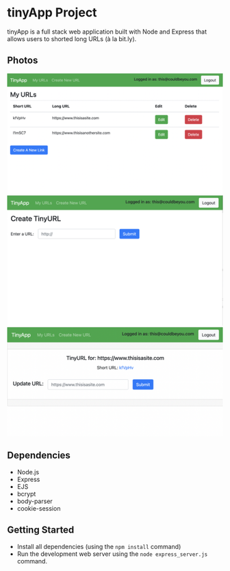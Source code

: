 # tinyApp Project

tinyApp is a full stack web application built with Node and Express that allows users to shorted long URLs (à la bit.ly).

## Photos

!["Screenshot of URLs page"](https://github.com/NadyaCodes/tinyapp/blob/1c74d710881330b6d75254e701ab580f485eafaa/docs/tinyApp1.png)
!["Screenshot of Creation Page"](https://github.com/NadyaCodes/tinyapp/blob/1c74d710881330b6d75254e701ab580f485eafaa/docs/tinyApp2.png)
!["Screenshot of ShortURL Page"](https://github.com/NadyaCodes/tinyapp/blob/1c74d710881330b6d75254e701ab580f485eafaa/docs/tinyApp3.png)

## Dependencies
- Node.js
- Express
- EJS
- bcrypt
- body-parser
- cookie-session

## Getting Started

- Install all dependencies (using the `npm install` command)
- Run the development web server using the `node express_server.js` command.